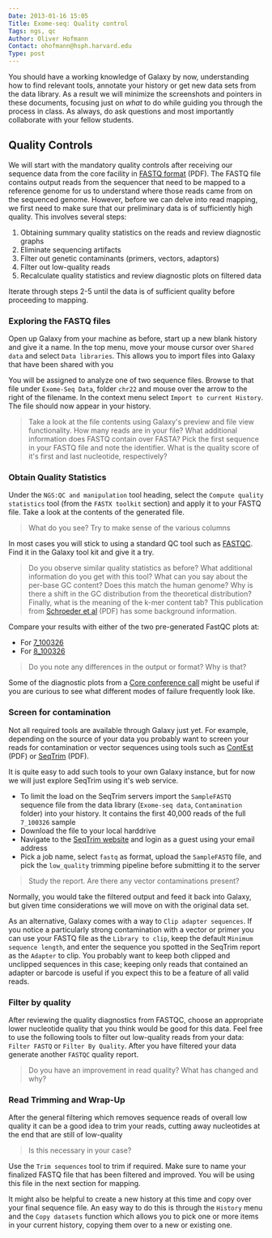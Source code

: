 ```yaml
---
Date: 2013-01-16 15:05
Title: Exome-seq: Quality control
Tags: ngs, qc
Author: Oliver Hofmann
Contact: ohofmann@hsph.harvard.edu
Type: post
---
```


You should have a working knowledge of Galaxy by now, understanding how to find relevant tools, annotate your history or get new data sets from the data library.  As a result we will minimize the screenshots and pointers in these documents, focusing just on _what_ to do while guiding you through the process in class. As always, do ask questions and most importantly collaborate with your fellow students.

## Quality Controls

We will start with the mandatory quality controls after receiving our sequence data from the core facility in [FASTQ format](https://dl.dropbox.com/u/407047/Blog/Documents/Literature/QC/Nucleic%20Acids%20Res%202009%20Cock.pdf) (PDF). The FASTQ file contains output reads from the sequencer that need to be mapped to a reference genome for us to understand where those reads came from on the sequenced genome. However, before we can delve into read mapping, we first need to make sure that our preliminary data is of sufficiently high quality. This involves several steps:

1. Obtaining summary quality statistics on the reads and review diagnostic graphs 2. Eliminate sequencing artifacts3. Filter out genetic contaminants (primers, vectors, adaptors)4. Filter out low-quality reads5. Recalculate quality statistics and review diagnostic plots on filtered data

Iterate through steps 2-5 until the data is of sufficient quality before proceeding to mapping.### Exploring the FASTQ files
Open up Galaxy from your machine as before, start up a new blank history and give it a name. In the top menu, move your mouse cursor over `Shared data` and select `Data libraries`. This allows you to import files into Galaxy that have been shared with you
You will be assigned to analyze one of two sequence files. Browse to that file under `Exome-Seq Data`, folder `chr22` and mouse over the arrow to the right of the filename. In the context menu select `Import to current History`. The file should now appear in your history.

> Take a look at the file contents using Galaxy's preview and file view functionality. How many reads are in your file? What additional information does FASTQ contain over FASTA? Pick the first sequence in your FASTQ file and note the identifier. What is the quality score of it's first and last nucleotide, respectively?### Obtain Quality Statistics

Under the `NGS:QC and manipulation` tool heading, select the `Compute quality statistics` tool (from the `FASTX toolkit` section) and apply it to your FASTQ file. Take a look at the contents of the generated file.

> What do you see? Try to make sense of the various columns

In most cases you will stick to using a standard QC tool such as [FASTQC](http://www.bioinformatics.bbsrc.ac.uk/projects/fastqc/ ). Find it in the Galaxy tool kit and give it a try.

> Do you observe similar quality statistics as before? What additional information do you get with this tool? What can you say about the per-base GC content? Does this match the human genome? Why is there a shift in the GC distribution from the theoretical distribution? Finally, what is the meaning of the k-mer content tab? This publication from [Schroeder et al](https://dl.dropbox.com/u/407047/Blog/Documents/Literature/QC/PLoS%20ONE%202010%20Schr%C3%B6der.pdf) (PDF) has some background information.

Compare your results with either of the two pre-generated FastQC plots at: 

* For [7_100326](https://dl.dropbox.com/u/407047/Blog/QC%20and%20Alignment/7_100326_FC6107FAAXX-chr22_fastqc/fastqc_report.html)
* For [8_100326](https://dl.dropbox.com/u/407047/Blog/QC%20and%20Alignment/8_100326_FC6107FAAXX-chr22_fastqc/fastqc_report.html)

> Do you note any differences in the output or format? Why is that?

Some of the diagnostic plots from a [Core conference call](http://bioinfo-core.org/index.php/9th_Discussion-28_October_2010) might be useful if you are curious to see what different modes of failure frequently look like.

### Screen for contamination

Not all required tools are available through Galaxy just yet. For example, depending on the source of your data you probably want to screen your reads for contamination or vector sequences using tools such as [ContEst](https://dl.dropbox.com/u/407047/Blog/Documents/Literature/QC/Bioinformatics%202011%20Cibulskis.pdf) (PDF) or [SeqTrim](https://dl.dropbox.com/u/407047/Blog/Documents/Literature/QC/BMC%20Bioinformatics%202010%20Falgueras.pdf) (PDF).

It is quite easy to add such tools to your own Galaxy instance, but for now we will just explore SeqTrim using it's web service.

* To limit the load on the SeqTrim servers import the `SampleFASTQ` sequence file from the data library (`Exome-seq data`, `Contamination` folder) into your history. It contains the first 40,000 reads of the full `7_100326` sample
* Download the file to your local harddrive
* Navigate to the [SeqTrim website](http://www.scbi.uma.es/ingebiol/session/new/seqtrimnext) and login as a guest using your email address
* Pick a job name, select `fastq` as format, upload the `SampleFASTQ` file, and pick the `low_quality` trimming pipeline before submitting it to the server

> Study the report. Are there any vector contaminations present? 

Normally, you would take the filtered output and feed it back into Galaxy, but given time considerations we will move on with the original data set. 

As an alternative, Galaxy comes with a way to `Clip adapter sequences`. If you notice a particularly strong contamination with a vector or primer you can use your FASTQ file as the `Library to clip`, keep the default `Minimum sequence length`, and enter the sequence you spotted in the SeqTrim report as the `Adapter` to clip. You probably want to keep both clipped and unclipped sequences in this case; keeping only reads that contained an adapter or barcode is useful if you expect this to be a feature of all valid reads. 

### Filter by quality

After reviewing the quality diagnostics from FASTQC, choose an appropriate lower nucleotide quality that you think would be good for this data. Feel free to use the following tools to filter out low-quality reads from your data: `Filter FASTQ` or `Filter By Quality`. After you have filtered your data generate another `FASTQC` quality report.

> Do you have an improvement in read quality? What has changed and why?


### Read Trimming and Wrap-Up

After the general filtering which removes sequence reads of overall low quality it can be a good idea to trim your reads, cutting away nucleotides at the end that are still of low-quality

> Is this necessary in your case? 

Use the `Trim sequences` tool to trim if required. Make sure to name your finalized FASTQ file that has been filtered and improved. You will be using this file in the next section for mapping.

It might also be helpful to create a new history at this time and copy over your final sequence file. An easy way to do this is through the `History` menu and the `Copy datasets` function which allows you to pick one or more items in your current history, copying them over to a new or existing one. 
